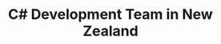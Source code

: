 ---
title: C# Development Team in New Zealand
permalink: /landings/locations/new-zealand/developer/c-
technology: C#
location: New Zealand
---